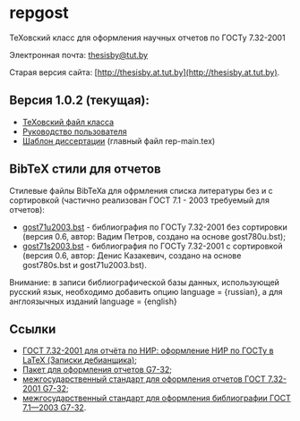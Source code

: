 # repgost
ТеХовский класс для оформления научных отчетов по ГОСТу 7.32-2001

Электронная почта: thesisby@tut.by

Старая версия сайта: [http://thesisby.at.tut.by](http://thesisby.at.tut.by).

## Версия 1.0.2 (текущая):

* [ТеХовский файл класса](https://github.com/belgraviton/repgost/releases/download/v1.0.2/repgost.cls)
* [Руководство пользователя](https://github.com/belgraviton/repgost/releases/download/v1.0.2/man-thesisby.pdf)
* [Шаблон диссертации](https://github.com/belgraviton/repgost/archive/v1.0.2.zip) (главный файл rep-main.tex)

## BibTeX стили для отчетов

Cтилевые файлы BibTeXa для офрмления списка литературы без и с сортировкой (частично реализован ГОСТ 7.1 - 2003 требуемый для отчетов):
* [gost71u2003.bst](https://github.com/belgraviton/thesisby/releases/download/v1.0/gost71u2003.bst) - библиография по ГОСТу 7.32-2001 без сортировки (версия 0.6, автор: Вадим Петров, создано на основе gost780u.bst);
* [gost71s2003.bst](https://github.com/belgraviton/thesisby/releases/download/v1.0/gost71s2003.bst) - библиография по ГОСТу 7.32-2001 с сортировкой (версия 0.6, автор: Денис Казакевич, создано на основе gost780s.bst и gost71u2003.bst).

Внимание: в записи библиографической базы данных, использующей русский язык, необходимо добавить опцию language = {russian}, а для англоязычных изданий language = {english} 

## Ссылки
* [ГОСТ 7.32-2001 для отчёта по НИР: оформление НИР по ГОСТу в LaTeX (Записки дебианщика)](http://mydebianblog.blogspot.com/2008/09/732-2001-latex.html);
* [Пакет для оформления отчетов G7-32](https://sites.google.com/a/mvkonnik.info/mike/Home/downloads/GOST7-32-2001.zip?attredirects=0);
* [межгосударственный стандарт для оформления отчетов ГОСТ 7.32-2001 G7-32](http://txts.mgou.ru/library/stand/20.pdf);
* [межгосударственный стандарт для оформления библиографии ГОСТ 7.1—2003 G7-32](https://ru.wikisource.org/wiki/%D0%93%D0%9E%D0%A1%D0%A2_7.1%E2%80%942003).
